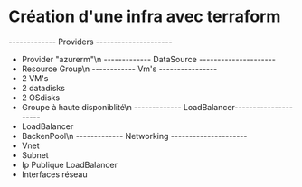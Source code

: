 # Création d'une infra avec terraform

------------- Providers ---------------------
- Provider "azurerm"\n
------------- DataSource ---------------------
- Resource Group\n
------------ Vm's ----------------
- 2 VM's
- 2 datadisks
- 2 OSdisks
- Groupe à haute disponiblité\n
------------- LoadBalancer--------------------- 
- LoadBalancer
- BackenPool\n
------------- Networking ---------------------
- Vnet
- Subnet
- Ip Publique LoadBalancer
- Interfaces réseau
